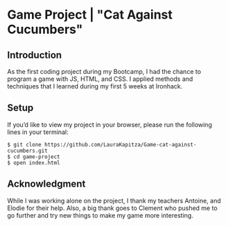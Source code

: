 # Game Project | "Cat Against Cucumbers"

## Introduction

As the first coding project during my Bootcamp, I had the chance to program a game with JS, HTML, and CSS.
I applied methods and techniques that I learned during my first 5 weeks at Ironhack.


## Setup

If you’d like to view my project in your browser, please run the following lines in your terminal:

```
$ git clone https://github.com/LauraKapitza/Game-cat-against-cucumbers.git
$ cd game-project
$ open index.html
```

## Acknowledgment

While I was working alone on the project, I thank my teachers Antoine, and Elodie for their help.
Also, a big thank goes to Clement who pushed me to go further and try new things to make my game more interesting.